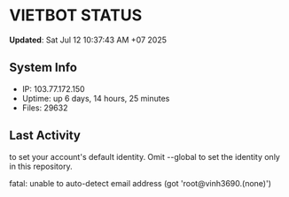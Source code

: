 # VIETBOT STATUS
**Updated**: Sat Jul 12 10:37:43 AM +07 2025

## System Info
- IP: 103.77.172.150
- Uptime: up 6 days, 14 hours, 25 minutes
- Files: 29632

## Last Activity

to set your account's default identity.
Omit --global to set the identity only in this repository.

fatal: unable to auto-detect email address (got 'root@vinh3690.(none)')
